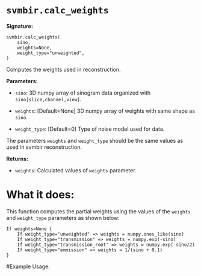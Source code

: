 # ``svmbir.calc_weights``

**Signature:**

	svmbir.calc_weights( 
		sino, 
		weights=None,
		weight_type="unweighted",
	) 

Computes the weights used in reconstruction. 

**Parameters:**

 * ``sino``: 3D numpy array of sinogram data organized with ``sino[slice,channel,view]``.

 * ``weights``: [Default=None] 3D numpy array of weights with same shape as ``sino``. 

 * ``weight_type``: [Default=0] Type of noise model used for data. 

The parameters ``weights`` and ``weight_type`` should be the same values as used in svmbir reconstruction.
	
**Returns:**

 * ``weights``: Calculated values of ``weights`` parameter.

# What it does:

This function computes the partial weights using the values of the ``weights`` and ``weight_type`` parameters as shown below:

	If weights=None {
		If weight_type="unweighted" => weights = numpy.ones_like(sino)
		If weight_type="transmission" => weights = numpy.exp(-sino)
		If weight_type="transmission_root" => weights = numpy.exp(-sino/2)
		If weight_type="emmission" => weights = 1/(sino + 0.1)
	}

#Example Usage:
